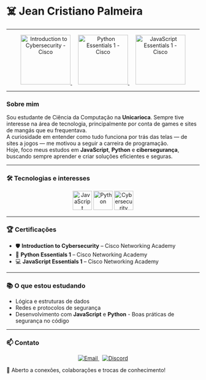 # ☠️ Jean Cristiano Palmeira

---

<p align="center">
  <a href="https://www.credly.com/badges/42b26209-84ea-4ec7-9b15-28f9fbc92335/public_url" target="_blank">
    <img src="https://images.credly.com/size/340x340/images/af8c6b4d-15b3-4e53-b772-8a2a6d63d5c9/image.png" width="130" alt="Introduction to Cybersecurity - Cisco" />
  </a>
  &nbsp;&nbsp;&nbsp;
  <a href="https://www.credly.com/badges/a84dcdd7-2ce0-4483-b884-f9f2ec770f9d/public_url" target="_blank">
    <img src="https://images.credly.com/size/340x340/images/5e2ab8e2-df97-4c1c-b1d1-1e1b88f6e3c9/image.png" width="130" alt="Python Essentials 1 - Cisco" />
  </a>
  &nbsp;&nbsp;&nbsp;
  <a href="https://www.credly.com/badges/b2d037c0-1229-4446-b0d4-d28c7f6c05c3/public_url" target="_blank">
    <img src="https://images.credly.com/size/340x340/images/d8c1c045-31a8-4229-9189-9b9c9e89d532/js1.png" width="130" alt="JavaScript Essentials 1 - Cisco" />
  </a>
</p>

---

### Sobre mim

Sou estudante de Ciência da Computação na **Unicarioca**. Sempre tive interesse na área de tecnologia, principalmente por conta de games e sites de mangás que eu frequentava.  
A curiosidade em entender como tudo funciona por trás das telas — de sites a jogos — me motivou a seguir a carreira de programação.  
Hoje, foco meus estudos em **JavaScript**, **Python** e **cibersegurança**, buscando sempre aprender e criar soluções eficientes e seguras.

---

### 🛠️ Tecnologias e interesses

<p align="center">
  <img src="https://cdn.jsdelivr.net/gh/devicons/devicon/icons/javascript/javascript-original.svg" width="50" alt="JavaScript" />
  <img src="https://cdn.jsdelivr.net/gh/devicons/devicon/icons/python/python-original.svg" width="50" alt="Python" />
  <img src="https://img.icons8.com/ios-filled/50/000000/shield.png" width="50" alt="Cybersecurity" />
</p>

---

### 🏆 Certificações

- 🛡 **Introduction to Cybersecurity** – Cisco Networking Academy  
- 🐍 **Python Essentials 1** – Cisco Networking Academy
- 💻 **JavaScript Essentials 1** – Cisco Networking Academy

---

### 📚 O que estou estudando

- Lógica e estruturas de dados  
- Redes e protocolos de segurança  
- Desenvolvimento com **JavaScript** e **Python** - Boas práticas de segurança no código

---

### 📫 Contato

<p align="center">
  <a href="mailto:rzn097@gmail.com">
    <img src="https://img.shields.io/badge/Email-rzn097@gmail.com-blue?style=for-the-badge&logo=gmail&logoColor=white" alt="Email" />
  </a>
  &nbsp;
  <a href="https://discordapp.com/users/rzncansado">
    <img src="https://img.shields.io/badge/Discord-rzncansado-7289da?style=for-the-badge&logo=discord&logoColor=white" alt="Discord" />
  </a>
</p>

💬 Aberto a conexões, colaborações e trocas de conhecimento!

